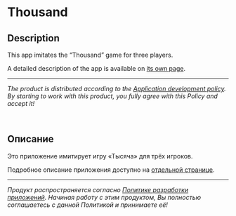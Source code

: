 # Thousand

## Description

This app imitates the “Thousand” game for three players.

A detailed description of the app is available on [its own page](https://adslbarxatov.github.io/Thousand).

---

*The product is distributed according to the [Application development policy](https://adslbarxatov.github.io/ADP).
By starting to work with this product, you fully agree with this Policy and accept it!*

&nbsp;



## Описание

Это приложение имитирует игру «Тысяча» для трёх игроков.

Подробное описание приложения доступно на [отдельной странице](https://adslbarxatov.github.io/Thousand/ru).

---

*Продукт распространяется согласно [Политике разработки приложений](https://adslbarxatov.github.io/ADP/ru).
Начиная работу с этим продуктом, Вы полностью соглашаетесь с данной Политикой и принимаете её!*
